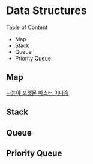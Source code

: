 # Data Structures

Table of Content

- Map
- Stack
- Queue
- Priority Queue 

## Map

[나는야 포켓몬 마스터 이다솜](B1620.md)

## Stack

## Queue

## Priority Queue
